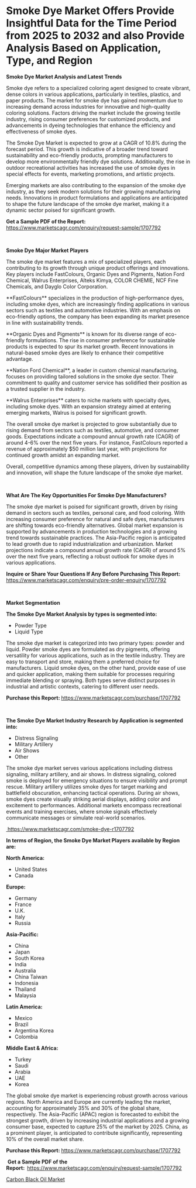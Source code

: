 <p><h1>Smoke Dye Market Offers Provide Insightful Data for the Time Period from 2025 to 2032 and also Provide Analysis Based on Application, Type, and Region</h1></p><p><strong>Smoke Dye Market Analysis and Latest Trends</strong></p>
<p><p>Smoke dye refers to a specialized coloring agent designed to create vibrant, dense colors in various applications, particularly in textiles, plastics, and paper products. The market for smoke dye has gained momentum due to increasing demand across industries for innovative and high-quality coloring solutions. Factors driving the market include the growing textile industry, rising consumer preferences for customized products, and advancements in dyeing technologies that enhance the efficiency and effectiveness of smoke dyes.</p><p>The Smoke Dye Market is expected to grow at a CAGR of 10.8% during the forecast period. This growth is indicative of a broader trend toward sustainability and eco-friendly products, prompting manufacturers to develop more environmentally friendly dye solutions. Additionally, the rise in outdoor recreational activities has increased the use of smoke dyes in special effects for events, marketing promotions, and artistic projects.</p><p>Emerging markets are also contributing to the expansion of the smoke dye industry, as they seek modern solutions for their growing manufacturing needs. Innovations in product formulations and applications are anticipated to shape the future landscape of the smoke dye market, making it a dynamic sector poised for significant growth.</p></p>
<p><strong>Get a Sample PDF of the Report:&nbsp;</strong> <a href="https://www.marketscagr.com/enquiry/request-sample/1707792?utm_campaign=1895&utm_medium=2&utm_source=Github&utm_content=ia&utm_term=31012025&utm_id=smoke-dye">https://www.marketscagr.com/enquiry/request-sample/1707792</a></p>
<p>&nbsp;</p>
<p><strong>Smoke Dye Major Market Players</strong></p>
<p><p>The smoke dye market features a mix of specialized players, each contributing to its growth through unique product offerings and innovations. Key players include FastColours, Organic Dyes and Pigments, Nation Ford Chemical, Walrus Enterprises, Alteks Kimya, COLOR CHEMIE, NCF Fine Chemicals, and Dayglo Color Corporation.</p><p>**FastColours** specializes in the production of high-performance dyes, including smoke dyes, which are increasingly finding applications in various sectors such as textiles and automotive industries. With an emphasis on eco-friendly options, the company has been expanding its market presence in line with sustainability trends.</p><p>**Organic Dyes and Pigments** is known for its diverse range of eco-friendly formulations. The rise in consumer preference for sustainable products is expected to spur its market growth. Recent innovations in natural-based smoke dyes are likely to enhance their competitive advantage.</p><p>**Nation Ford Chemical**, a leader in custom chemical manufacturing, focuses on providing tailored solutions in the smoke dye sector. Their commitment to quality and customer service has solidified their position as a trusted supplier in the industry.</p><p>**Walrus Enterprises** caters to niche markets with specialty dyes, including smoke dyes. With an expansion strategy aimed at entering emerging markets, Walrus is poised for significant growth.</p><p>The overall smoke dye market is projected to grow substantially due to rising demand from sectors such as textiles, automotive, and consumer goods. Expectations indicate a compound annual growth rate (CAGR) of around 4-6% over the next five years. For instance, FastColours reported a revenue of approximately $50 million last year, with projections for continued growth amidst an expanding market.</p><p>Overall, competitive dynamics among these players, driven by sustainability and innovation, will shape the future landscape of the smoke dye market.</p></p>
<p>&nbsp;</p>
<p><strong>What Are The Key Opportunities For Smoke Dye Manufacturers?</strong></p>
<p><p>The smoke dye market is poised for significant growth, driven by rising demand in sectors such as textiles, personal care, and food coloring. With increasing consumer preference for natural and safe dyes, manufacturers are shifting towards eco-friendly alternatives. Global market expansion is supported by advancements in production technologies and a growing trend towards sustainable practices. The Asia-Pacific region is anticipated to lead growth due to rapid industrialization and urbanization. Market projections indicate a compound annual growth rate (CAGR) of around 5% over the next five years, reflecting a robust outlook for smoke dyes in various applications.</p></p>
<p><strong>Inquire or Share Your Questions If Any Before Purchasing This Report:</strong> <a href="https://www.marketscagr.com/enquiry/pre-order-enquiry/1707792?utm_campaign=1895&utm_medium=2&utm_source=Github&utm_content=ia&utm_term=31012025&utm_id=smoke-dye">https://www.marketscagr.com/enquiry/pre-order-enquiry/1707792</a></p>
<p>&nbsp;</p>
<p><strong>Market Segmentation</strong></p>
<p><strong>The Smoke Dye Market Analysis by types is segmented into:</strong></p>
<p><ul><li>Powder Type</li><li>Liquid Type</li></ul></p>
<p><p>The smoke dye market is categorized into two primary types: powder and liquid. Powder smoke dyes are formulated as dry pigments, offering versatility for various applications, such as in the textile industry. They are easy to transport and store, making them a preferred choice for manufacturers. Liquid smoke dyes, on the other hand, provide ease of use and quicker application, making them suitable for processes requiring immediate blending or spraying. Both types serve distinct purposes in industrial and artistic contexts, catering to different user needs.</p></p>
<p><strong>Purchase this Report:&nbsp;</strong><a href="https://www.marketscagr.com/purchase/1707792?utm_campaign=1895&utm_medium=2&utm_source=Github&utm_content=ia&utm_term=31012025&utm_id=smoke-dye">https://www.marketscagr.com/purchase/1707792</a></p>
<p>&nbsp;</p>
<p><strong>The Smoke Dye Market Industry Research by Application is segmented into:</strong></p>
<p><ul><li>Distress Signaling</li><li>Military Artillery</li><li>Air Shows</li><li>Other</li></ul></p>
<p><p>The smoke dye market serves various applications including distress signaling, military artillery, and air shows. In distress signaling, colored smoke is deployed for emergency situations to ensure visibility and prompt rescue. Military artillery utilizes smoke dyes for target marking and battlefield obscuration, enhancing tactical operations. During air shows, smoke dyes create visually striking aerial displays, adding color and excitement to performances. Additional markets encompass recreational events and training exercises, where smoke signals effectively communicate messages or simulate real-world scenarios.</p></p>
<p><a href="https://www.marketscagr.com/smoke-dye-r1707792?utm_campaign=1895&utm_medium=2&utm_source=Github&utm_content=ia&utm_term=31012025&utm_id=smoke-dye">&nbsp;https://www.marketscagr.com/smoke-dye-r1707792</a></p>
<p><strong>In terms of Region, the Smoke Dye Market Players available by Region are:</strong></p>
<p>
    <p> <strong> North America: </strong>
        <ul>
            <li>United States</li>
            <li>Canada</li>
        </ul>
        </p> 
    <p> <strong> Europe: </strong>
        <ul>
            <li>Germany</li>
            <li>France</li>
            <li>U.K.</li>
            <li>Italy</li>
            <li>Russia</li>
        </ul>
        </p> 
    <p> <strong> Asia-Pacific: </strong>
        <ul>
            <li>China</li>
            <li>Japan</li>
            <li>South Korea</li>
            <li>India</li>
            <li>Australia</li>
            <li>China Taiwan</li>
            <li>Indonesia</li>
            <li>Thailand</li>
            <li>Malaysia</li>
        </ul>
        </p> 
    <p> <strong> Latin America: </strong>
        <ul>
            <li>Mexico</li>
            <li>Brazil</li>
            <li>Argentina Korea</li>
            <li>Colombia</li>
        </ul>
        </p> 
    <p> <strong> Middle East & Africa: </strong>
        <ul>
            <li>Turkey</li>
            <li>Saudi</li>
            <li>Arabia</li>
            <li>UAE</li>
            <li>Korea</li>
        </ul>
    </p>
    </p>
<p><p>The global smoke dye market is experiencing robust growth across various regions. North America and Europe are currently leading the market, accounting for approximately 35% and 30% of the global share, respectively. The Asia-Pacific (APAC) region is forecasted to exhibit the strongest growth, driven by increasing industrial applications and a growing consumer base, expected to capture 25% of the market by 2025. China, as a prominent player, is anticipated to contribute significantly, representing 10% of the overall market share.</p></p>
<p><strong>Purchase this Report: </strong><a href="https://www.marketscagr.com/purchase/1707792?utm_campaign=1895&utm_medium=2&utm_source=Github&utm_content=ia&utm_term=31012025&utm_id=smoke-dye">https://www.marketscagr.com/purchase/1707792</a></p>
<p>&nbsp;<strong>Get a Sample PDF of the Report:&nbsp;&nbsp;</strong><a href="https://www.marketscagr.com/enquiry/request-sample/1707792?utm_campaign=1895&utm_medium=2&utm_source=Github&utm_content=ia&utm_term=31012025&utm_id=smoke-dye">https://www.marketscagr.com/enquiry/request-sample/1707792</a></p>
<p><strong></strong></p>
<p><p><a href="https://github.com/mahnoor2003/Market-Research-Report-List-7/blob/main/carbon-black-oil-market.md?utm_campaign=1895&utm_medium=2&utm_source=Github&utm_content=ia&utm_term=31012025&utm_id=smoke-dye">Carbon Black Oil Market</a></p></p>